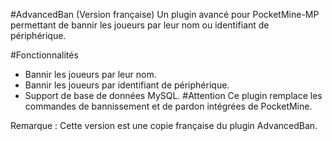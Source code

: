#AdvancedBan (Version française)
Un plugin avancé pour PocketMine-MP permettant de bannir les joueurs par leur nom ou identifiant de périphérique.

#Fonctionnalités
 - Bannir les joueurs par leur nom.
 - Bannir les joueurs par identifiant de périphérique.
 - Support de base de données MySQL.
#Attention
Ce plugin remplace les commandes de bannissement et de pardon intégrées de PocketMine.

Remarque : Cette version est une copie française du plugin AdvancedBan.

